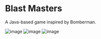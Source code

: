 # Blast Masters

A Java-based game inspired by Bomberman.

![image](https://github.com/user-attachments/assets/34b5d2ff-417e-425b-bfb6-83eb30470cd4)
![image](https://github.com/user-attachments/assets/4d2feb7c-aac2-4e77-a32c-5b9aabb01f28)
![image](https://github.com/user-attachments/assets/45f6d2ef-42d3-45da-99e4-d26f3926847e)


